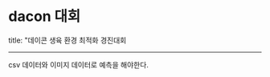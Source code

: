# dacon 대회
title: "데이콘 생육 환경 최적화 경진대회

--------------------------------------------

csv 데이터와 이미지 데이터로 예측을 해야한다.<br><br>
